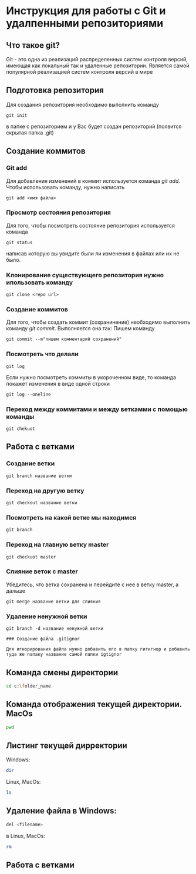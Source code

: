 # Инструкция для работы с Git и удалпенными репозиториями

## Что такое git?
Git - это одна из реализаций распределенных систем контроля версий, имеющая как локальный так и удаленные репозитории. Является самой популярной реализацией систем контроля версий в мире
## Подготовка репозитория
Для создания репозитория необходимо выполнить команду 
```
git init 
```
в папке  с репозиторием и у Вас будет создан репозиторий (появится скрытая папка .git)

## Создание коммитов

### Git add
Для добавления изменений в коммит используется команда *git add*. Чтобы использовать команду, нужно написать 
```
git add <имя файла>
```

### Просмотр состояния репозитория
Для того, чтобы посмотреть состояние репозитория используется команда 
```
git status
``` 

 написав которую вы увидите были ли изменения в файлах или их не было.

 ### Клонирование существующего репозитория нужно ипользовать команду

 ```
 git clone <repo url>
 ```

### Создание коммитов
Для того, чтобы создать коммит (сохранинение) необходимо выполнить команду *git commit*.
Выполняется она так:
Пишем команду 
``` 
git commit --m"пишем комментарий сохранений"
```
### Посмотреть что делали
```
git log
```
Если нужно посмотреть коммиты в укороченном виде, то команда покажет изменения в виде одной строки
```
git log --oneline
```
### Переход между коммитами и между веткамми с помощью команды

```
git chekuot
```

## Работа с ветками 

### Создание ветки
```
git branch название ветки
```
### Переход на другую ветку
```
git checkout название ветки
```
### Посмотреть на какой ветке мы находимся
```
git branch
```
### Переход на главную ветку master
```
git checkuot master
```
### Слияние веток с master

Убедитесь, что ветка сохранена и перейдите с нее в ветку master, а дальше 
```
git merge название ветки для слияния
```
### Удаление ненужной ветки
```
git branch -d название ненужной ветки

### Создание файла .gitignor

Для игнорирования файла нужно добавить его в папку гитигнор и добавить туда же папаку название самой папки igtignor
```





## Команда смены директории 
```sh
cd c:\folder_name
```

## Команда отображения текущей директории. MacOs
```sh
pwd
```

## Листинг текущей дирректории
Windows:
```sh
dir
```
Linux, MacOs:
```sh
ls
```

## Удаление файла в Windows:
```sh
del <filename>
```
в Linux, MacOs:
```sh
rm
```
## Работа с ветками
